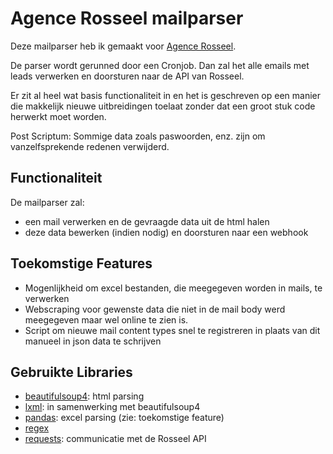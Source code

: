 # Agence Rosseel mailparser
Deze mailparser heb ik gemaakt voor [Agence Rosseel](https://www.rosseel.be).

De parser wordt gerunned door een Cronjob. Dan zal het alle emails met leads verwerken en doorsturen naar de API van Rosseel.

Er zit al heel wat basis functionaliteit in en het is geschreven op een manier die makkelijk nieuwe uitbreidingen toelaat zonder dat een groot stuk code herwerkt moet worden.

Post Scriptum: Sommige data zoals paswoorden, enz. zijn om vanzelfsprekende redenen verwijderd.

## Functionaliteit
De mailparser zal:
 - een mail verwerken en de gevraagde data uit de html halen
 - deze data bewerken (indien nodig) en doorsturen naar een webhook

## Toekomstige Features
 - Mogenlijkheid om excel bestanden, die meegegeven worden in mails, te verwerken
 - Webscraping voor gewenste data die niet in de mail body werd meegegeven maar wel online te zien is.
 - Script om nieuwe mail content types snel te registreren in plaats van dit manueel in json data te schrijven 


## Gebruikte Libraries
 - [beautifulsoup4](https://pypi.org/project/beautifulsoup4): html parsing
 - [lxml](https://pypi.org/project/lxml): in samenwerking met beautifulsoup4
 - [pandas](https://pypi.org/project/pandas): excel parsing (zie: toekomstige feature)
 - [regex](https://pypi.org/project/regex)
 - [requests](https://pypi.org/project/requests): communicatie met de Rosseel API
